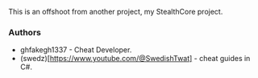 This is an offshoot from another project, my StealthCore project.

### Authors

- ghfakegh1337 - Cheat Developer.
- (swedz)[https://www.youtube.com/@SwedishTwat] - cheat guides in C#.
